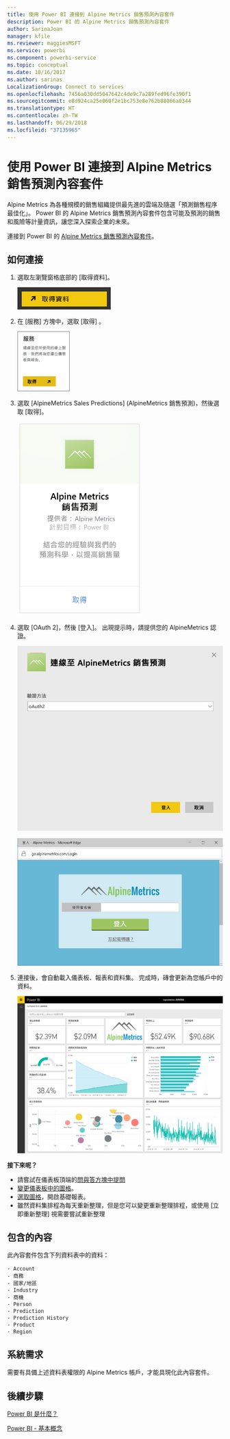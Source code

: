```yaml
---
title: 使用 Power BI 連接到 Alpine Metrics 銷售預測內容套件
description: Power BI 的 Alpine Metrics 銷售預測內容套件
author: SarinaJoan
manager: kfile
ms.reviewer: maggiesMSFT
ms.service: powerbi
ms.component: powerbi-service
ms.topic: conceptual
ms.date: 10/16/2017
ms.author: sarinas
LocalizationGroup: Connect to services
ms.openlocfilehash: 7456a030dd5047642c4de9c7a289fed96fe390f1
ms.sourcegitcommit: e8d924ca25e060f2e1bc753e8e762b88066a0344
ms.translationtype: HT
ms.contentlocale: zh-TW
ms.lasthandoff: 06/29/2018
ms.locfileid: "37135965"
---
```

# <a name="connect-to-alpine-metrics-sales-predictions-with-power-bi"></a>使用 Power BI 連接到 Alpine Metrics 銷售預測內容套件
Alpine Metrics 為各種規模的銷售組織提供最先進的雲端及隨選「預測銷售程序最佳化」。 Power BI 的 Alpine Metrics 銷售預測內容套件包含可能及預測的銷售和風險等計量資訊，讓您深入探索企業的未來。 

連接到 Power BI 的 [Alpine Metrics 銷售預測內容套件](https://app.powerbi.com/getdata/services/alpine-metrics)。

## <a name="how-to-connect"></a>如何連接
1. 選取左瀏覽窗格底部的 [取得資料]。  
   
    ![](media/service-connect-to-alpine-metrics/getdata.png)
2. 在 [服務]  方塊中，選取 [取得] 。  
   
    ![](media/service-connect-to-alpine-metrics/services.png)
3. 選取 \[AlpineMetrics Sales Predictions] \(AlpineMetrics 銷售預測)，然後選取 [取得]。  
   
    ![](media/service-connect-to-alpine-metrics/alpine.png)
4. 選取 [OAuth 2]，然後 [登入]。 出現提示時，請提供您的 AlpineMetrics 認證。
   
    ![](media/service-connect-to-alpine-metrics/creds.png)
   
    ![](media/service-connect-to-alpine-metrics/creds2.png)
5. 連接後，會自動載入儀表板、報表和資料集。 完成時，磚會更新為您帳戶中的資料。
   
    ![](media/service-connect-to-alpine-metrics/dashboard.png)

**接下來呢？**

* 請嘗試在儀表板頂端的[問與答方塊中提問](power-bi-q-and-a.md)
* [變更儀表板中的圖格](service-dashboard-edit-tile.md)。
* [選取圖格](service-dashboard-tiles.md)，開啟基礎報表。
* 雖然資料集排程為每天重新整理，但是您可以變更重新整理排程，或使用 [立即重新整理] 視需要嘗試重新整理

## <a name="whats-included"></a>包含的內容
此內容套件包含下列資料表中的資料：  

    - Account    
    - 商務    
    - 國家/地區    
    - Industry    
    - 商機  
    - Person  
    - Prediction    
    - Prediction History    
    - Product  
    - Region    

## <a name="system-requirements"></a>系統需求
需要有具備上述資料表權限的 Alpine Metrics 帳戶，才能具現化此內容套件。

## <a name="next-steps"></a>後續步驟
[Power BI 是什麼？](power-bi-overview.md)

[Power BI - 基本概念](service-basic-concepts.md)

